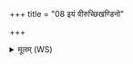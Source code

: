 +++
title = "08 इयं वीरुच्छिखण्डिनो"

+++
<details><summary>मूलम् (WS)</summary>

इयं वीरुच्छिखण्डिनो गन्धर्वस्याप्सरापतेः ।  
भिनत्तु मुष्कावपि यातु शेफः ॥ ९ ॥
</details>